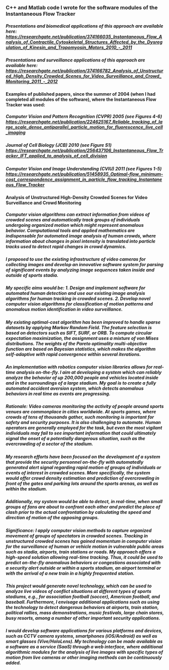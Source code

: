 ### C++ and Matlab code I wrote for the software modules of the Instantaneous Flow Tracker

##### Presentations and biomedical applications of this approach are available here: https://researchgate.net/publication/374166035_Instantaneous_Flow_Analysis_of_Contractile_Cytoskeletal_Structures_Affected_by_the_Dysregulation_of_Kinesin_and_Tropomyosin_Motors_2010_-_2011

##### Presentations and surveillance applications of this approach are available here: https://researchgate.net/publication/374166782_Analysis_of_Unstructured_High_Density_Crowded_Scenes_for_Video_Surveillance_and_Crowd_Monitoring_2011_-_2012

#### Examples of published papers, since the summer of 2004 (when I had completed all modules of the software), where the Instantaneous Flow Tracker was used:

##### Computer Vision and Pattern Recognition (CVPR) 2005 (see Figures 4-6) https://researchgate.net/publication/224625167_Reliable_tracking_of_large_scale_dense_antiparallel_particle_motion_for_fluorescence_live_cell_imaging

##### Journal of Cell Biology (JCB) 2010 (see Figure S1) https://researchgate.net/publication/256437106_Instantaneous_Flow_Tracker_IFT_applied_to_analysis_of_cell_division

##### Computer Vision and Image Understanding (CVIU) 2011 (see Figures 1-5) https://researchgate.net/publication/51458935_Optimal-flow_minimum-cost_correspondence_assignment_in_particle_flow_tracking_Instantaneous_Flow_Tracker

#### Analysis of Unstructured High-Density Crowded Scenes for Video Surveillance and Crowd Monitoring

##### Computer vision algorithms can extract information from videos of crowded scenes and automatically track groups of individuals undergoing organized motion which might represent anomalous behavior. Computational tools and applied mathematics are indispensable for automated image analysis of human crowds, where information about changes in pixel intensity is translated into particle tracks used to detect rapid changes in crowd dynamics. 

##### I proposed to use the existing infrastructure of video cameras for collecting images and develop an innovative software system for parsing of significant events by analyzing image sequences taken inside and outside of sports stadia. 

##### My specific aims would be: 1. Design and implement software for automated human detection and use our existing image analysis algorithms for human tracking in crowded scenes. 2. Develop novel computer vision algorithms for classification of motion patterns and anomalous motion identification in video surveillance. 

##### My existing optimal-cost algorithm has been improved to handle sparse datasets by applying Markov Random Field. The feature selection is based on detectors such as SIFT, SURF, or ORB. To compute circular expectation maximization, the assignment uses a mixture of von Mises distributions. The weights of the Pareto optimality multi-objective function are based on Bayesian statistics, which makes the algorithm self-adaptive with rapid convergence within several iterations. 

##### An implementation with robotics computer vision libraries allows for real-time analysis on-the-fly. I aim at developing a system which can reliably analyze the behavior of up 200,000 people and vehicles located inside and in the surroundings of a large stadium. My goal is to create a fully automated accident aversion system, which detects anomalous behaviors in real time as events are progressing. 

##### Rationale: Video cameras monitoring the activity of people around sports venues are commonplace in cities worldwide. At sports games, where crowds of tens of thousands gather, such monitoring is important for safety and security purposes. It is also challenging to automate. Human operators are generally employed for the task, but even the most vigilant individuals may fail to see important information that could ultimately signal the onset of a potentially dangerous situation, such as the overcrowding of a sector of the stadium. 

##### My research efforts have been focused on the development of a system that provide the security personnel on-the-fly with automatedly generated alert signal regarding rapid motion of groups of individuals or events of interest in crowded scenes. More specifically, the system would offer crowd density estimation and prediction of overcrowding in front of the gates and parking lots around the sports arenas, as well as within the stadium. 

##### Additionally, my system would be able to detect, in real-time, when small groups of fans are about to confront each other and **predict the place of clash prior to the actual confrontation** by calculating the speed and direction of motion of the opposing groups. 

##### Significance: I apply computer vision methods to capture organized movement of groups of spectators in crowded scenes. Tracking in unstructured crowded scenes has gained momentum in computer vision for the surveillance of human or vehicle motion in vulnerable public areas such as stadia, airports, train stations or roads. My approach offers a high-speed solution allowing real-time tracking. Thus, it could be used to predict on-the-fly anomalous behaviors or congestions associated with a security alert outside or within a sports stadium, an airport terminal or with the arrival of a new train in a highly frequented station. 

##### This project would generate novel technology, which can be used to analyze live videos of conflict situations at different types of sports stadiums, e.g., for association football (soccer), American football, and baseball. Furthermore, I envisage additional applications such as using the technology to detect dangerous behaviors at airports, train station, political rallies, mass demonstrations, music festivals, large chain stores, busy resorts, among a number of other important security applications. 

##### I would develop software applications for various platforms and devices, such as CCTV camera systems, smartphones (iOS/Android) as well as smart glasses (Vive/HoloLens). My technology can be made available as a software as a service (SaaS) through a web interface, where additional algorithmic modules for the analysis of live images with specific types of motion from live cameras or other imaging methods can be continuously added.


